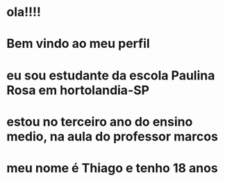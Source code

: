 # ola!!!!
# Bem vindo ao meu perfil
# eu sou estudante da escola Paulina Rosa em hortolandia-SP
# estou no terceiro ano do ensino medio, na aula do professor marcos 
# meu nome é Thiago e tenho 18 anos
